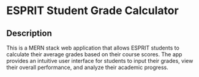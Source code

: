 # ESPRIT Student Grade Calculator

## Description

This is a MERN stack web application that allows ESPRIT students to calculate their average grades based on their course scores. The app provides an intuitive user interface for students to input their grades, view their overall performance, and analyze their academic progress.

